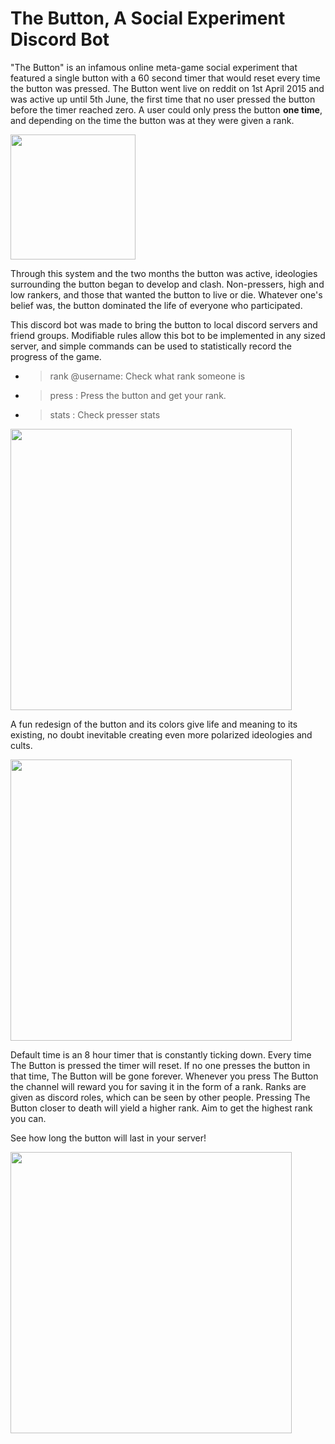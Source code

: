 # The Button, A Social Experiment Discord Bot

"The Button" is an infamous online meta-game social experiment that featured a single button with a 60 second timer that would reset every time the button was pressed. The Button went live on reddit on 1st April 2015 and was active up until 5th June, the first time that no user pressed the button before the timer reached zero. A user could only press the button **one time**, and depending on the time the button was at they were given a rank. 

<img src="https://i.ibb.co/VH608yb/Screen-Shot-2020-12-01-at-12-45-59-PM.png" height ="200">

Through this system and the two months the button was active, ideologies surrounding the button began to develop and clash. Non-pressers, high and low rankers, and those that wanted the button to live or die. Whatever one's belief was, the button dominated the life of everyone who participated.

This discord bot was made to bring the button to local discord servers and friend groups. Modifiable rules allow this bot to be implemented in any sized server, and simple commands can be used to statistically record the progress of the game. 
- >rank @username: Check what rank someone is
- >press : Press the button and get your rank.
- >stats : Check presser stats

<img src="https://i.ibb.co/LkxTcRj/Screen-Shot-2020-12-01-at-12-44-12-PM.png" height="450">

A fun redesign of the button and its colors give life and meaning to its existing, no doubt inevitable creating even more polarized ideologies and cults.

<img src="https://i.ibb.co/3y8s0PS/Screen-Shot-2020-12-01-at-12-16-22-PM.png" height="450">

Default time is an 8 hour timer that is constantly ticking down. Every time The Button is pressed the timer will reset. If no one presses the button in that time, The Button will be gone forever. Whenever you press The Button the channel will reward you for saving it in the form of a rank. Ranks are given as discord roles, which can be seen by other people. Pressing The Button closer to death will yield a higher rank. Aim to get the highest rank you can.

See how long the button will last in your server!

<img src="https://i.ibb.co/mXRr3HY/Screen-Shot-2020-12-01-at-12-16-52-PM.png" height = "450">


